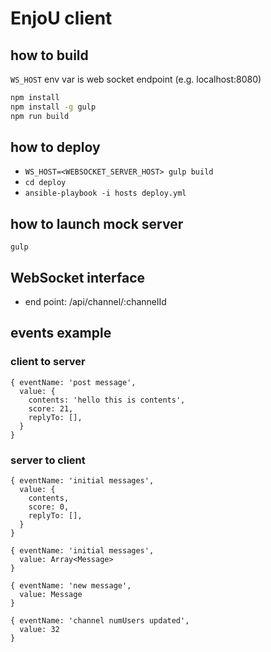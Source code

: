 # EnjoU client
## how to build
`WS_HOST` env var is web socket endpoint (e.g. localhost:8080)
```bash
npm install
npm install -g gulp
npm run build
```

## how to deploy
- `WS_HOST=<WEBSOCKET_SERVER_HOST> gulp build`
- `cd deploy`
- `ansible-playbook -i hosts deploy.yml`

## how to launch mock server
`gulp`

## WebSocket interface
* end point: /api/channel/:channelId

## events example
### client to server
```
{ eventName: 'post message',
  value: {
    contents: 'hello this is contents',
    score: 21,
    replyTo: [],
  }
}
```

### server to client

```
{ eventName: 'initial messages',
  value: {
    contents,
    score: 0,
    replyTo: [],
  }
}

{ eventName: 'initial messages',
  value: Array<Message>
}

{ eventName: 'new message',
  value: Message
}

{ eventName: 'channel numUsers updated',
  value: 32
}
```
